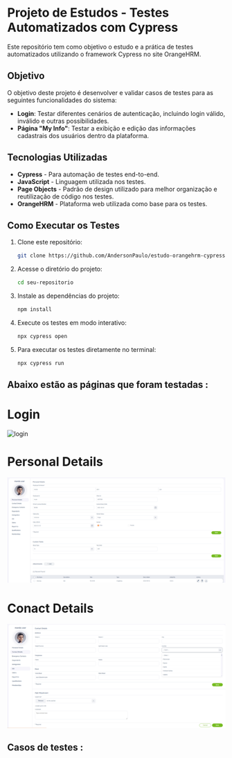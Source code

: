 # Projeto de Estudos - Testes Automatizados com Cypress

Este repositório tem como objetivo o estudo e a prática de testes automatizados utilizando o framework Cypress no site OrangeHRM.

## Objetivo

O objetivo deste projeto é desenvolver e validar casos de testes para as seguintes funcionalidades do sistema:

- **Login**: Testar diferentes cenários de autenticação, incluindo login válido, inválido e outras possibilidades.
- **Página "My Info"**: Testar a exibição e edição das informações cadastrais dos usuários dentro da plataforma.

## Tecnologias Utilizadas

- **Cypress** - Para automação de testes end-to-end.
- **JavaScript** - Linguagem utilizada nos testes.
- **Page Objects** - Padrão de design utilizado para melhor organização e reutilização de código nos testes.
- **OrangeHRM** - Plataforma web utilizada como base para os testes.

## Como Executar os Testes

1. Clone este repositório:
   ```sh
   git clone https://github.com/AndersonPaulo/estudo-orangehrm-cypress
   ```
2. Acesse o diretório do projeto:
   ```sh
   cd seu-repositorio
   ```
3. Instale as dependências do projeto:
   ```sh
   npm install
   ```
4. Execute os testes em modo interativo:
   ```sh
   npx cypress open
   ```
5. Para executar os testes diretamente no terminal:
   ```sh
   npx cypress run
   ```

## Abaixo estão as páginas que foram testadas :

# Login 

<img src="./imagens/Login-Page.png alt=" alt="login ">

# Personal Details

<img src="./imagens/MyInfo-PersonalDetails.png" alt="Personal Details">

# Conact Details


<img src="./imagens/MyInfo-conactDetails.png" alt="Conact Details">


## Casos de testes :